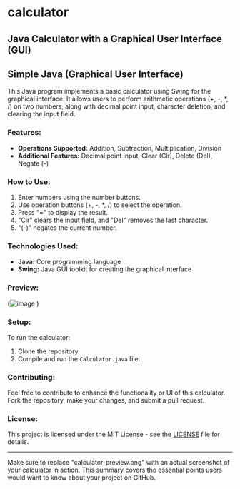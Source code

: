 # calculator
Java Calculator with a Graphical User Interface (GUI)
---

## Simple Java (Graphical User Interface)

This Java program implements a basic calculator using Swing for the graphical interface. It allows users to perform arithmetic operations (+, -, *, /) on two numbers, along with decimal point input, character deletion, and clearing the input field.

### Features:
- **Operations Supported:** Addition, Subtraction, Multiplication, Division
- **Additional Features:** Decimal point input, Clear (Clr), Delete (Del), Negate (-)

### How to Use:
1. Enter numbers using the number buttons.
2. Use operation buttons (+, -, *, /) to select the operation.
3. Press "=" to display the result.
4. "Clr" clears the input field, and "Del" removes the last character.
5. "(-)" negates the current number.

### Technologies Used:
- **Java:** Core programming language
- **Swing:** Java GUI toolkit for creating the graphical interface

### Preview:
(![image](https://github.com/lRennan/calculator/assets/94014673/08aa36af-1999-40c8-a66d-7226f5155380)
)

### Setup:
To run the calculator:
1. Clone the repository.
2. Compile and run the `Calculator.java` file.

### Contributing:
Feel free to contribute to enhance the functionality or UI of this calculator. Fork the repository, make your changes, and submit a pull request.

### License:
This project is licensed under the MIT License - see the [LICENSE](LICENSE) file for details.

---

Make sure to replace "calculator-preview.png" with an actual screenshot of your calculator in action. This summary covers the essential points users would want to know about your project on GitHub.
